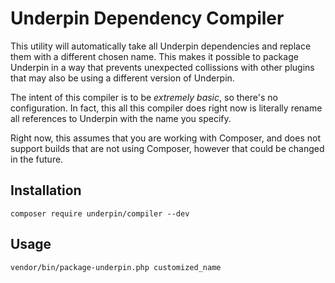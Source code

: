 # Underpin Dependency Compiler

This utility will automatically take all Underpin dependencies and replace them with a different chosen name. This makes
it possible to package Underpin in a way that prevents unexpected collissions with other plugins that may also be using
a different version of Underpin.

The intent of this compiler is to be _extremely basic_, so there's no configuration. In fact, this all this compiler
does right now is literally rename all references to Underpin with the name you specify.

Right now, this assumes that you are working with Composer, and does not support builds that are not using Composer,
however that could be changed in the future.

## Installation

`composer require underpin/compiler --dev`

## Usage

`vendor/bin/package-underpin.php customized_name`
